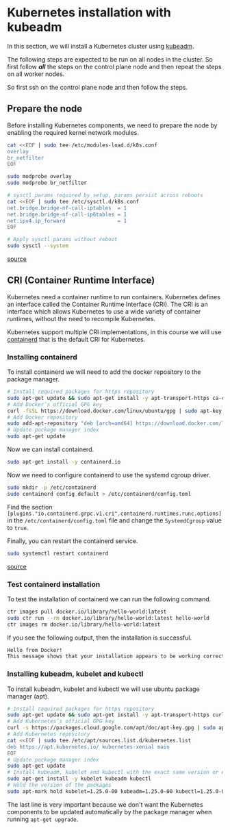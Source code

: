 # Kubernetes installation with kubeadm

In this section, we will install a Kubernetes cluster using [kubeadm](https://kubernetes.io/docs/reference/setup-tools/kubeadm/kubeadm/).

The following steps are expected to be run on all nodes in the cluster. So first follow ***all*** the steps on the control plane node and then repeat the steps on all worker nodes.

So first ssh on the control plane node and then follow the steps.

## Prepare the node

Before installing Kubernetes components, we need to prepare the node by enabling the required kernel network modules.

```bash
cat <<EOF | sudo tee /etc/modules-load.d/k8s.conf
overlay
br_netfilter
EOF

sudo modprobe overlay
sudo modprobe br_netfilter

# sysctl params required by setup, params persist across reboots
cat <<EOF | sudo tee /etc/sysctl.d/k8s.conf
net.bridge.bridge-nf-call-iptables  = 1
net.bridge.bridge-nf-call-ip6tables = 1
net.ipv4.ip_forward                 = 1
EOF

# Apply sysctl params without reboot
sudo sysctl --system
```

[source](https://kubernetes.io/docs/setup/production-environment/container-runtimes/#install-and-configure-prerequisites)

## CRI (Container Runtime Interface)

Kubernetes need a container runtime to run containers. Kubernetes defines an interface called the Container Runtime Interface (CRI). The CRI is an interface which allows Kubernetes to use a wide variety of container runtimes, without the need to recompile Kubernetes.

Kubernetes support multiple CRI implementations, in this course we will use [containerd](https://containerd.io/) that is the default CRI for Kubernetes.

### Installing containerd

To install containerd we will need to add the docker repository to the package manager.

```bash
# Install required packages for https repository
sudo apt-get update && sudo apt-get install -y apt-transport-https ca-certificates curl
# Add Docker’s official GPG key
curl -fsSL https://download.docker.com/linux/ubuntu/gpg | sudo apt-key add -
# Add Docker repository
sudo add-apt-repository "deb [arch=amd64] https://download.docker.com/linux/ubuntu $(lsb_release -cs) stable"
# Update package manager index
sudo apt-get update
```

Now we can install containerd.

```bash
sudo apt-get install -y containerd.io
```

Now we need to configure containerd to use the systemd cgroup driver.

```bash
sudo mkdir -p /etc/containerd
sudo containerd config default > /etc/containerd/config.toml
```

Find the section `[plugins."io.containerd.grpc.v1.cri".containerd.runtimes.runc.options]` in the `/etc/containerd/config.toml` file and change the `SystemdCgroup` value to `true`.

Finally, you can restart the containerd service.

```bash
sudo systemctl restart containerd
```

[source](https://docs.docker.com/engine/install/ubuntu/)

### Test containerd installation

To test the installation of containerd we can run the following command.

```bash
ctr images pull docker.io/library/hello-world:latest
sudo ctr run --rm docker.io/library/hello-world:latest hello-world
ctr images rm docker.io/library/hello-world:latest
```

If you see the following output, then the installation is successful.

```bash
Hello from Docker!
This message shows that your installation appears to be working correctly.
```

### Installing kubeadm, kubelet and kubectl

To install kubeadm, kubelet and kubectl we will use ubuntu package manager (apt).

```bash
# Install required packages for https repository
sudo apt-get update && sudo apt-get install -y apt-transport-https curl
# Add Kubernetes’s official GPG key
curl -s https://packages.cloud.google.com/apt/doc/apt-key.gpg | sudo apt-key add -
# Add Kubernetes repository
cat <<EOF | sudo tee /etc/apt/sources.list.d/kubernetes.list
deb https://apt.kubernetes.io/ kubernetes-xenial main
EOF
# Update package manager index
sudo apt-get update
# Install kubeadm, kubelet and kubectl with the exact same version or else components could be incompatible
sudo apt-get install -y kubelet kubeadm kubectl
# Hold the version of the packages
sudo apt-mark hold kubelet=1.25.0-00 kubeadm=1.25.0-00 kubectl=1.25.0-00
```

The last line is very important because we don't want the Kubernetes components to be updated automatically by the package manager when running `apt-get upgrade`.
